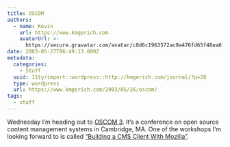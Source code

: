 ```yaml
---
title: OSCOM
authors:
  - name: Kevin
    url: https://www.kmgerich.com
    avatarUrl: >-
      https://secure.gravatar.com/avatar/c8d6c1963572ac9a476fd65f48ea6f3a1741d7ed3b6520563cf90cb984419f86?s=96&d=mm&r=g
date: 2003-05-27T06:49:13.000Z
metadata:
  categories:
    - Stuff
  uuid: 11ty/import::wordpress::http://kmgerich.com/journal/?p=20
  type: wordpress
  url: https://www.kmgerich.com/2003/05/26/oscom/
tags:
  - stuff
---
```

Wednesday I’m heading out to [OSCOM 3](http://oscom.org/Conferences/Cambridge). It’s a conference on open source content management systems in Cambridge, MA. One of the workshops I’m looking forward to is called [“Building a CMS Client With Mozilla”](http://oscom.org/Conferences/Cambridge/Proposals/everitt_twingle.html).